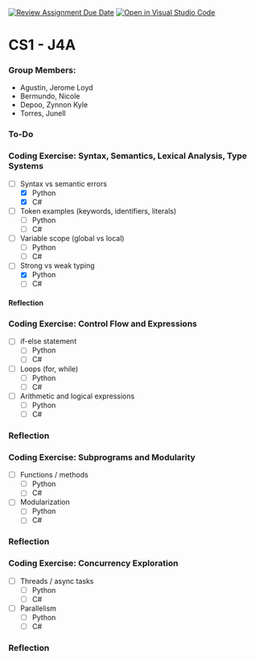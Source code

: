 [![Review Assignment Due Date](https://classroom.github.com/assets/deadline-readme-button-22041afd0340ce965d47ae6ef1cefeee28c7c493a6346c4f15d667ab976d596c.svg)](https://classroom.github.com/a/A8wrl9OQ)
[![Open in Visual Studio Code](https://classroom.github.com/assets/open-in-vscode-2e0aaae1b6195c2367325f4f02e2d04e9abb55f0b24a779b69b11b9e10269abc.svg)](https://classroom.github.com/online_ide?assignment_repo_id=20326090&assignment_repo_type=AssignmentRepo)

# CS1 - J4A
### Group Members:

- Agustin, Jerome Loyd
- Bermundo, Nicole
- Depoo, Zynnon Kyle
- Torres, Junell

### To-Do

### Coding Exercise: Syntax, Semantics, Lexical Analysis, Type Systems
- [ ] Syntax vs semantic errors
  - [x] Python
  - [x] C#
- [ ] Token examples (keywords, identifiers, literals)
  - [ ] Python
  - [ ] C#
- [ ] Variable scope (global vs local)
  - [ ] Python
  - [ ] C#
- [ ] Strong vs weak typing
  - [x] Python
  - [ ] C#

#### Reflection

### Coding Exercise: Control Flow and Expressions
- [ ] if-else statement
  - [ ] Python
  - [ ] C#
- [ ] Loops (for, while)
  - [ ] Python
  - [ ] C#
- [ ] Arithmetic and logical expressions
  - [ ] Python
  - [ ] C#

### Reflection

### Coding Exercise: Subprograms and Modularity
- [ ] Functions / methods
  - [ ] Python
  - [ ] C#
- [ ] Modularization
  - [ ] Python
  - [ ] C#
  
### Reflection

### Coding Exercise: Concurrency Exploration
- [ ] Threads / async tasks
  - [ ] Python
  - [ ] C#
- [ ] Parallelism
  - [ ] Python
  - [ ] C#

### Reflection